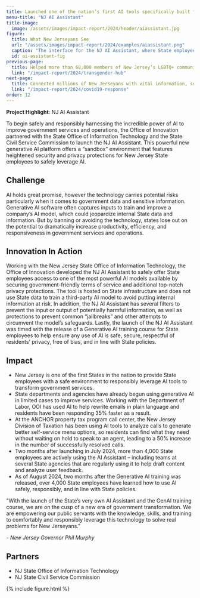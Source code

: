 ```yaml
---
title: Launched one of the nation’s first AI tools specifically built for State employees
menu-title: "NJ AI Assistant"
title-image:
  image: /assets/images/impact-report/2024/header/aiassistant.jpg
figure:
  title: What New Jerseyans See
  url: "/assets/images/impact-report/2024/examples/aiassistant.png"
  caption: "The interface for the NJ AI Assistant, where State employees can interact with the powerful AI tool and enter prompts, documents, and other information in a safe, sandbox environment."
  id: ai-assistant-fig
previous-page:
  title: Helped more than 68,000 members of New Jersey’s LGBTQ+ community access critical information and services
  link: "/impact-report/2024/transgender-hub"
next-page:
  title: Connected millions of New Jerseyans with vital information, services, and programs
  link: "/impact-report/2024/covid19-response"
order: 12
---
```


<div class="usa-alert usa-alert--info usa-alert--no-icon">
    <div class="usa-alert__body">
        <p class="usa-alert__text">
            <strong> Project Highlight</strong>: NJ AI Assistant
        </p>
    </div>
</div>

To begin safely and responsibly harnessing the incredible power of AI to improve government services and operations, the Office of Innovation partnered with the State Office of Information Technology and the State Civil Service Commission to launch the NJ AI Assistant. This powerful new generative AI platform offers a “sandbox” environment that features heightened security and privacy protections for New Jersey State employees to safely leverage AI.

## Challenge

AI holds great promise, however the technology carries potential risks particularly when it comes to government data and sensitive information. Generative AI software often captures inputs to train and improve a company’s AI model, which could jeopardize internal State data and information. But by banning or avoiding the technology, states lose out on the potential to dramatically increase productivity, efficiency, and responsiveness in government services and operations.

## Innovation In Action

Working with the New Jersey State Office of Information Technology, the Office of Innovation developed the NJ AI Assistant to safely offer State employees access to one of the most powerful AI models available by securing government-friendly terms of service and additional top-notch privacy protections. The tool is hosted on State infrastructure and does not use State data to train a third-party AI model to avoid putting internal information at risk. In addition, the NJ AI Assistant has several filters to prevent the input or output of potentially harmful information, as well as protections to prevent common “jailbreaks” and other attempts to circumvent the model’s safeguards. Lastly, the launch of the NJ AI Assistant was timed with the release of a Generative AI training course for State employees to help ensure any use of AI is safe, secure, respectful of residents’ privacy, free of bias, and in line with State policies.

## Impact

- New Jersey is one of the first States in the nation to provide State employees with a safe environment to responsibly leverage AI tools to transform government services.
- State departments and agencies have already begun using generative AI in limited cases to improve services. Working with the Department of Labor, OOI has used AI to help rewrite emails in plain language and residents have been responding 35% faster as a result.
- At the ANCHOR property tax program call center, the New Jersey Division of Taxation has been using AI tools to analyze calls to generate better self-service menu options, so residents can find what they need without waiting on hold to speak to an agent, leading to a 50% increase in the number of successfully resolved calls.
- Two months after launching in July 2024, more than 4,000 State employees are actively using the AI Assistant – including teams at several State agencies that are regularly using it to help draft content and analyze user feedback.
- As of August 2024, two months after the Generative AI training was released, over 4,000 State employees have learned how to use AI safely, responsibly, and in line with State policies.

<div class="usa-alert usa-alert--info usa-alert--no-icon">
  <div class="usa-alert__body">
    <p class="usa-alert__text">
      "With the launch of the State’s very own AI Assistant and the GenAI training course, we are on the cusp of a new era of government transformation. We are empowering our public servants with the knowledge, skills, and training to comfortably and responsibly leverage this technology to solve real problems for New Jerseyans."
    </p>
    <p>
    - <em>New Jersey Governor Phil Murphy</em>
    </p>
  </div>
</div>

## Partners

- NJ State Office of Information Technology
- NJ State Civil Service Commission

{% include figure.html %}
